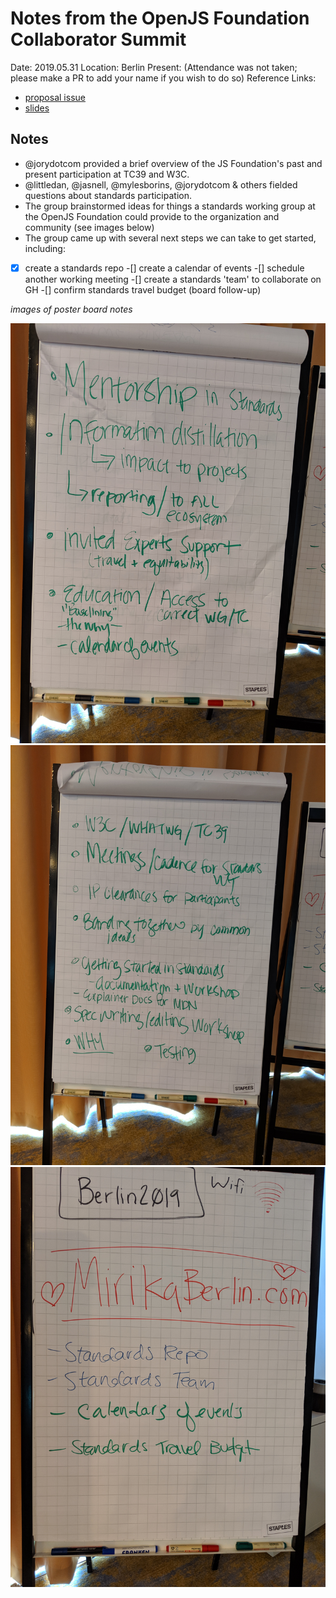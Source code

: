 # Notes from the OpenJS Foundation Collaborator Summit

Date: 2019.05.31
Location: Berlin
Present: (Attendance was not taken; please make a PR to add your name if you wish to do so)
Reference Links:
* [proposal issue](https://github.com/nodejs/open-standards/issues/18)
* [slides](https://docs.google.com/presentation/d/1tW7y1G0XYrIzujS_u82WWU9iO8-H2gWZODJQUmfnF7w/edit)

## Notes

* @jorydotcom provided a brief overview of the JS Foundation's past and present participation at TC39 and W3C.
* @littledan, @jasnell, @mylesborins, @jorydotcom & others fielded questions about standards participation.
* The group brainstormed ideas for things a standards working group at the OpenJS Foundation could provide to the organization and community (see images below)
* The group came up with several next steps we can take to get started, including:

-[x] create a standards repo
-[] create a calendar of events 
-[] schedule another working meeting
-[] create a standards 'team' to collaborate on GH
-[] confirm standards travel budget (board follow-up)

*images of poster board notes*

![poster1](../img/poster1.jpg)
![poster2](../img/poster2.jpg)
![poster3](../img/poster3.jpg)